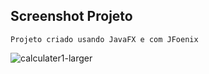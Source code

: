 <h2> Screenshot Projeto </h2>

```
Projeto criado usando JavaFX e com JFoenix
```

![calculater1-larger](https://user-images.githubusercontent.com/44379238/74999896-93575800-543b-11ea-9532-4597a3db089c.png)
